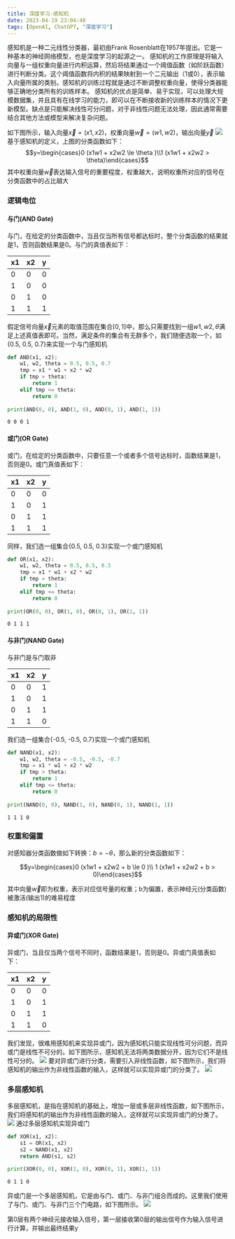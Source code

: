 ```yaml
---
title: 深度学习-感知机
date: 2023-04-19 23:04:48
tags: [OpenAI, ChatGPT, "深度学习"]
---
```


感知机是一种二元线性分类器，最初由Frank Rosenblatt在1957年提出。它是一种基本的神经网络模型，也是深度学习的起源之一。
感知机的工作原理是将输入向量与一组权重向量进行内积运算，然后将结果通过一个阈值函数（如阶跃函数）进行判断分类。这个阈值函数将内积的结果映射到一个二元输出（1或0），表示输入向量所属的类别。感知机的训练过程就是通过不断调整权重向量，使得分类器能够正确地分类所有的训练样本。
感知机的优点是简单、易于实现，可以处理大规模数据集，并且具有在线学习的能力，即可以在不断接收新的训练样本的情况下更新模型。缺点是只能解决线性可分问题，对于非线性问题无法处理，因此通常需要结合其他方法或模型来解决复杂问题。

如下图所示，输入向量$\vec{x}=(x1,x2)$，权重向量$\vec{w}=(w1,w2)$，输出向量$\vec{y}$
<img src="https://melon-note-1304191985.cos.ap-beijing.myqcloud.com/note/ganzhiji-01.png" />
基于感知机的定义，上图的分类函数如下：
$$y=\begin{cases}0 (x1w1 + x2w2 \le  \theta )\\1 (x1w1 + x2w2 >  \theta)\end{cases}$$
其中权重向量$\vec{w}$表达输入信号的重要程度，权重越大，说明权重所对应的信号在分类函数中的占比越大

### 逻辑电位

#### 与门(AND Gate)
与门，在给定的分类函数中，当且仅当所有信号都达标时，整个分类函数的结果就是1，否则函数结果是0。与门的真值表如下：

|x1|x2|y|
|---|---|---|
|0|0|0|
|1|0|0|
|0|1|0|
|1|1|1|

假定信号向量$\vec{x}$元素的取值范围在集合$[0,1]$中，那么只需要找到一组$w1,w2,\theta$满足上述真值表即可。当然，满足条件的集合有无群多个，我们随便选取一个，如{0.5, 0.5, 0.7}来实现一个与门感知机


```python
def AND(x1, x2):
    w1, w2, theta = 0.5, 0.5, 0.7
    tmp = x1 * w1 + x2 * w2
    if tmp > theta:
        return 1
    elif tmp <= theta:
        return 0
    
print(AND(0, 0), AND(1, 0), AND(0, 1), AND(1, 1))
```

    0 0 0 1


#### 或门(OR Gate)
或门，在给定的分类函数中，只要任意一个或者多个信号达标时，函数结果是1，否则是0。或门真值表如下：

|x1|x2|y|
|---|---|---|
|0|0|0|
|1|0|1|
|0|1|1|
|1|1|1|

同样，我们选一组集合{0.5, 0.5, 0.3}实现一个或门感知机


```python
def OR(x1, x2):
    w1, w2, theta = 0.5, 0.5, 0.3
    tmp = x1 * w1 + x2 * w2
    if tmp > theta:
        return 1
    elif tmp <= theta:
        return 0
    
print(OR(0, 0), OR(1, 0), OR(0, 1), OR(1, 1))
```

    0 1 1 1


#### 与非门(NAND Gate)
与非门是与门取非

|x1|x2|y|
|---|---|---|
|0|0|1|
|1|0|1|
|0|1|1|
|1|1|0|
我们选一组集合{-0.5, -0.5, 0.7}实现一个或门感知机


```python
def NAND(x1, x2):
    w1, w2, theta = -0.5, -0.5, -0.7
    tmp = x1 * w1 + x2 * w2
    if tmp > theta:
        return 1
    elif tmp <= theta:
        return 0
    
print(NAND(0, 0), NAND(1, 0), NAND(0, 1), NAND(1, 1))
```

    1 1 1 0


### 权重和偏置
对感知器分类函数做如下转换：$b=-\theta$，那么新的分类函数如下：  

$$y=\begin{cases}0 (x1w1 + x2w2 + b \le  0 )\\ 1 (x1w1 + x2w2 + b >  0)\end{cases}$$ 

其中向量$\vec{w}$即为权重，表示对应信号量的权重；b为偏置，表示神经元(分类函数)被激活(输出1)的难易程度

### 感知机的局限性
#### 异或门(XOR Gate)
异或门，当且仅当两个信号不同时，函数结果是1，否则是0。异或门真值表如下：

|x1|x2|y|
|---|---|---|
|0|0|0|
|1|0|1|
|0|1|1|
|1|1|0|
我们发现，很难用感知机来实现异或门，因为感知机只能实现线性可分问题，而异或门是线性不可分的。如下图所示，感知机无法将两类数据分开，因为它们不是线性可分的。
<img src="https://melon-note-1304191985.cos.ap-beijing.myqcloud.com/note/20210614160047485.png" /> 
要对异或门进行分类，需要引入非线性函数，如下图所示，我们将感知机的输出作为非线性函数的输入，这样就可以实现异或门的分类了。
<img src="https://melon-note-1304191985.cos.ap-beijing.myqcloud.com/note/2021061416014513.png" />

### 多层感知机
多层感知机，是指在感知机的基础上，增加一层或多层非线性函数，如下图所示，我们将感知机的输出作为非线性函数的输入，这样就可以实现异或门的分类了。
<img src="https://melon-note-1304191985.cos.ap-beijing.myqcloud.com/note/xor-equivalent-circuit.png" />
通过多层感知机实现异或门

```python
def XOR(x1, x2):
    s1 = OR(x1, x2)
    s2 = NAND(x1, x2)
    return AND(s1, s2)

print(XOR(0, 0), XOR(1, 0), XOR(0, 1), XOR(1, 1))
```

    0 1 1 0

异或门是一个多层感知机，它是由与门、或门、与非门组合而成的。这里我们使用了与门、或门、与非门三个门电路，如下图所示。
<img src="https://melon-note-1304191985.cos.ap-beijing.myqcloud.com/note/Xnip2023-04-21_23-41-35.jpg" />

第0层有两个神经元接收输入信号，第一层接收第0层的输出信号作为输入信号进行计算，并输出最终结果y






